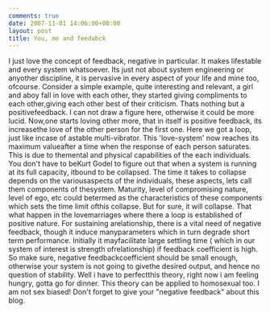```yaml
---
comments: true
date: 2007-11-01 14:06:00+00:00
layout: post
title: You, me and feedabck
---
```


I just love the concept of feedback, negative in particular. It makes lifestable
and every system whatsoever. Its just not about system engineering or anyother
discipline, it is pervasive in every aspect of your life and mine too, ofcourse.
Consider a simple example, quite interesting and relevant, a girl and aboy fall
in love with each other, they started giving compliments to each other,giving
each other best of their criticism.  Thats nothing but a positivefeedback. I can
not draw a figure here, otherwise it could be more lucid. Now,one starts loving
other more, that in itself is positive feedback, its increasethe love of the
other person for the first one. Here we got a loop, just like incase of astable
multi-vibrator. This 'love-system' now reaches its maximum valueafter a time
when the response of each person saturates. This is due to themental and
physical capabilities of the each individuals. You don't have to beKurt Godel to
figure out that when a system is running at its full capacity, itbound to be
collapsed. The time it takes to collapse depends on the variousaspects of the
individuals, these aspects, lets call them components of thesystem. Maturity,
level of compromising nature, level of ego, etc could betermed as the
characteristics of these components which sets the time limit ofthis collapse.
But for sure, it will collapse. That what happen in the lovemarriages where
there a loop is established of positive nature. For sustaining arelationship,
there is a vital need of negative feedback, though it induce manyparameters
which in turn degrade short term performance. Initially it mayfacilitate large
settling time ( which in our system of interest is strength ofrelationship) if
feedback coefficient is high. So make sure, negative feedbackcoefficient should
be small enough, otherwise your system is not going to givethe desired output,
and hence no question of stability. Well i have to perfectthis theory, right now
i am feeling hungry, gotta go for dinner.  This theory can be applied to
homosexual too. I am not sex biased!  Don't forget to give your "negative
feedback" about this blog.  
  
